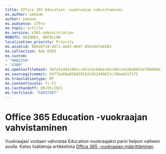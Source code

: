 ```yaml
---
title: Office 365 Education -vuokraajan vahvistaminen
ms.author: pebaum
author: pebaum
ms.audience: ITPro
ms.topic: article
ms.service: o365-administration
ROBOTS: NOINDEX, NOFOLLOW
localization_priority: Priority
ms.assetid: 686e8f18-b871-4dd2-864f-8562947ab583
ms.collection: Adm_O365
ms.custom:
- "9002258"
- "4360"
ms.openlocfilehash: 587afe4d41081ccd52c6c046ecbbc69c1e528a8022ef9b09db396d9b34b2e323
ms.sourcegitcommit: b5f7da89a650d2915dc652449623c78be6247175
ms.translationtype: MT
ms.contentlocale: fi-FI
ms.lasthandoff: 08/05/2021
ms.locfileid: "54037497"
---
```

# <a name="verify-office-365-education-tenant"></a>Office 365 Education -vuokraajan vahvistaminen

Vuokraajasi voidaan vahvistaa Education-vuokraajaksi parin helpon vaiheen avulla. Katso lisätietoja artikkelista [Office 365 -vuokraajan määrittäminen](https://docs.microsoft.com/microsoft-365/education/deploy/create-your-office-365-tenant). 
